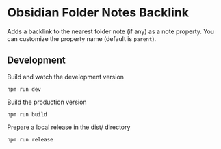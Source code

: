# Obsidian Folder Notes Backlink

Adds a backlink to the nearest folder note (if any) as a note property.
You can customize the property name (default is `parent`).

## Development

Build and watch the development version

```shell
npm run dev
```

Build the production version

```shell
npm run build
```

Prepare a local release in the dist/ directory

```shell
npm run release
```
